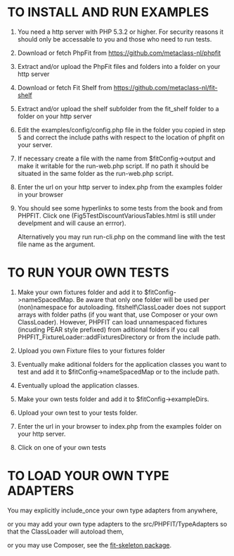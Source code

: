 TO INSTALL AND RUN EXAMPLES
===========================

1. You need a http server with PHP 5.3.2 or higher. For security reasons it should only be accessable 
   to you and those who need to run tests.

2. Download or fetch PhpFit from https://github.com/metaclass-nl/phpfit

3. Extract and/or upload the PhpFit files and folders into a folder on your http server

4. Download or fetch Fit Shelf from https://github.com/metaclass-nl/fit-shelf

5. Extract and/or upload the shelf subfolder from the fit_shelf folder to a folder on your http server

6. Edit the examples/config/config.php file in the folder you copied in step 5 and correct the include paths
   with respect to the location of phpfit on your server.
   
7. If necessary create a file with the name from $fitConfig->output and make it writable for the run-web.php script.
   If no path it should be situated in the same folder as the run-web.php script.

8. Enter the url on your http server to index.php from the examples folder in your browser

9. You should see some hyperlinks to some tests from the book and from PHPFIT. Click one 
   (Fig5TestDiscountVariousTables.html is still under develpment and will cause an errror).
   
   Alternatively you may run run-cli.php on the command line with the test file name as the argument.


TO RUN YOUR OWN TESTS
=====================

1. Make your own fixtures folder and add it to $fitConfig->nameSpacedMap. 
   Be aware that only one folder will be used per (non)namespace for autoloading. fitshelf\ClassLoader
   does not support arrays with folder paths (if you want that, use Composer or your own ClassLoader). 
   However, PHPFIT can load unnamespaced fixtures (incuding PEAR style prefixed) from aditional folders if you call
   PHPFIT_FixtureLoader::addFixturesDirectory or from the include path.
   
2. Upload you own Fixture files to your fixtures folder

3. Eventually make aditional folders for the application classes you want to test and add it to $fitConfig->nameSpacedMap
   or to the include path.
   
4. Eventually upload the application classes.

5. Make your own tests folder and add it to $fitConfig->exampleDirs.

6. Upload your own test to your tests folder.
   
5. Enter the url in your browser to index.php from the examples folder on your http server.
    
6. Click on one of your own tests


TO LOAD YOUR OWN TYPE ADAPTERS
==============================

You may explicitly include_once your own type adapters from anywhere,
 
or you may add your own type adapters to the src/PHPFIT/TypeAdapters so that the ClassLoader will autoload them,

or you may use Composer, see the [fit-skeleton package](https://github.com/metaclass-nl/fit-skeleton).     